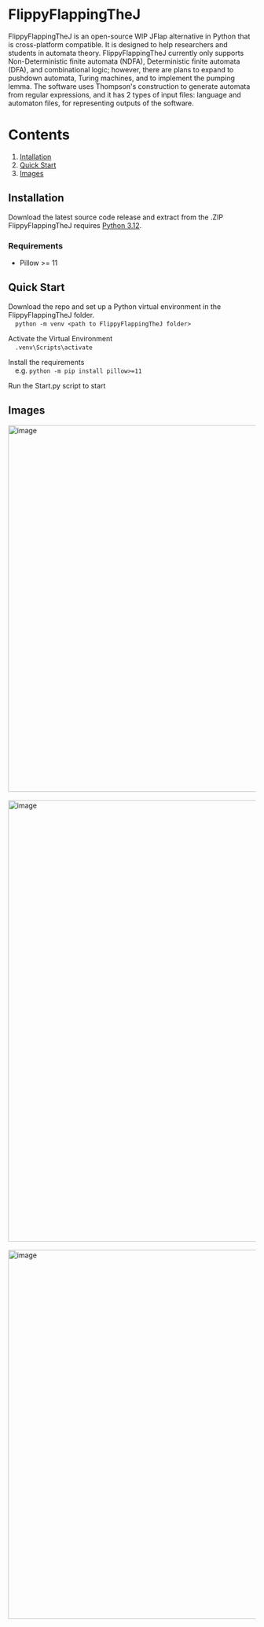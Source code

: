 # FlippyFlappingTheJ

FlippyFlappingTheJ is an open-source WIP JFlap alternative in Python that is cross-platform compatible. It is designed to help researchers and students in automata theory.
FlippyFlappingTheJ currently only supports Non-Deterministic finite automata (NDFA), Deterministic finite automata (DFA), and combinational logic; however, there are plans to expand to pushdown automata, Turing machines, and to implement the pumping lemma. The software uses Thompson's construction to generate automata from regular expressions, and it has 2 types of input files: language and automaton files, for representing outputs of the software.

# Contents
1. [Intallation](#Installation)
2. [Quick Start](#Quick_Start)
3. [Images](#Images)

## Installation<a name="Installation"></a>

Download the latest source code release and extract from the .ZIP  
FlippyFlappingTheJ requires <a href="https://www.python.org/downloads/release/python-3120/">Python 3.12</a>.

### Requirements
* Pillow >= 11

## Quick Start<a name="Quick_Start"></a>
Download the repo and set up a Python virtual environment in the FlippyFlappingTheJ folder.  
&emsp;`python -m venv <path to FlippyFlappingTheJ folder>`

Activate the Virtual Environment  
&emsp;`.venv\Scripts\activate`

Install the requirements  
&emsp;e.g. `python -m pip install pillow>=11`

Run the Start.py script to start

## Images<a name="Images"></a>

<img width="746" alt="image" src="https://github.com/user-attachments/assets/5e198612-5d7a-425e-aceb-121b8b22213c" />
&emsp;
<img width="898" alt="image" src="https://github.com/user-attachments/assets/3889bc87-2ce1-4fac-9d8f-969598ad3537" />
&emsp;
<img width="751" alt="image" src="https://github.com/user-attachments/assets/2f3248a2-734b-425f-a19f-2bb4dfc881ff" />

